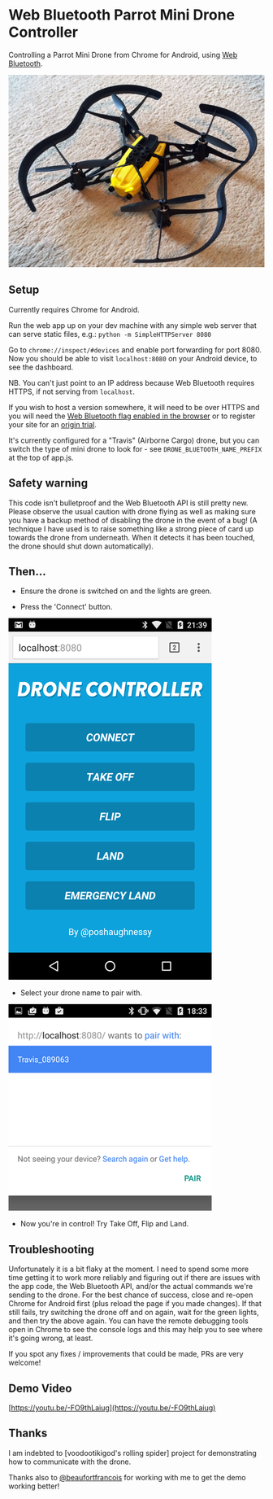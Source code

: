 # Web Bluetooth Parrot Mini Drone Controller

Controlling a Parrot Mini Drone from Chrome for Android, using [Web Bluetooth](https://developers.google.com/web/updates/2015/07/interact-with-ble-devices-on-the-web?hl=en).

![Parrot mini drone](docs/images/parrot-mini-drone.jpg?raw=true "Parrot mini drone") 
 
## Setup

Currently requires Chrome for Android.

Run the web app up on your dev machine with any simple web server that can serve static files, e.g.: `python -m SimpleHTTPServer 8080`

Go to `chrome://inspect/#devices` and enable port forwarding for port 8080.
Now you should be able to visit `localhost:8080` on your Android device, to see the dashboard. 

NB. You can't just point to an IP address because Web Bluetooth requires HTTPS, if not serving from `localhost`. 

If you wish to host a version somewhere, it will need to be over HTTPS and you will need the [Web Bluetooth flag enabled in the browser](https://developers.google.com/web/updates/2015/07/interact-with-ble-devices-on-the-web#before-we-start) or to register your site for an [origin trial](https://github.com/jpchase/OriginTrials).

It's currently configured for a "Travis" (Airborne Cargo) drone, but you can switch the type of mini drone to look
for - see `DRONE_BLUETOOTH_NAME_PREFIX` at the top of app.js.   

## Safety warning

This code isn't bulletproof and the Web Bluetooth API is still pretty new. Please observe the usual caution with drone flying as well as making sure you have a backup method of disabling the drone in the event of a bug! (A technique I have used is to raise something like a strong piece of card up towards the drone from underneath. When it detects it has been touched, the drone should shut down automatically).

## Then...

* Ensure the drone is switched on and the lights are green.

* Press the 'Connect' button.

![App screenshot](docs/images/app.png?raw=true "App screenshot")

* Select your drone name to pair with.

![Pair screen](docs/images/pair-screen.png?raw=true "Pair screen")

* Now you're in control! Try Take Off, Flip and Land.  

## Troubleshooting

Unfortunately it is a bit flaky at the moment. I need to spend some more time getting it to work more reliably and figuring out if there are issues with the app code, the Web Bluetooth API, and/or the actual commands we're sending to the drone. For the best chance of success, close and re-open Chrome for Android first (plus reload the page if you made changes).
If that still fails, try switching the drone off and on again, wait for the green lights, and then try the above again. You can have the remote debugging tools open in Chrome to see the console logs and this may help you to see where it's going wrong, at least.

If you spot any fixes / improvements that could be made, PRs are very welcome!

## Demo Video

[https://youtu.be/-FO9thLaiug](https://youtu.be/-FO9thLaiug)

## Thanks

I am indebted to [voodootikigod's rolling spider] project for demonstrating how to communicate with the drone.

Thanks also to [@beaufortfrancois](https://github.com/beaufortfrancois) for working with me to get the demo working 
better!
